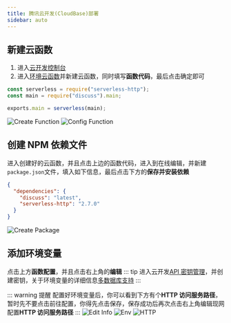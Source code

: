 ```yaml
---
title: 腾讯云开发(CloudBase)部署
sidebar: auto
---
```


## 新建云函数

1. 进入[云开发控制台](https://console.cloud.tencent.com/tcb/)
2. 进入[环境云函数](https://console.cloud.tencent.com/tcb/scf/index)并新建云函数，同时填写**函数代码**，最后点击确定即可

```js
const serverless = require("serverless-http");
const main = require("discuss").main;

exports.main = serverless(main);
```

![Create Function](/img/deploy/CloudBase-ServerLess-Deploy/Create-Function.png)
![Config Function](/img/deploy/CloudBase-ServerLess-Deploy/Config-Function.png)

## 创建 NPM 依赖文件

进入创建好的云函数，并且点击上边的函数代码，进入到在线编辑，并新建`package.json`文件，填入如下信息，最后点击下方的**保存并安装依赖**

```json
{
  "dependencies": {
    "discuss": "latest",
    "serverless-http": "2.7.0"
  }
}
```

![Create Package](/img/deploy/CloudBase-ServerLess-Deploy/Create-Package.png)

## 添加环境变量

点击上方**函数配置**，并且点击右上角的**编辑**
::: tip
进入云开发[API 密钥管理](https://console.cloud.tencent.com/cam/capi)，并创建密钥，关于环境变量的详细信息[多数据库支持](/guide/More-DataBase.html#cloudbase-腾讯云)
:::

::: warning 提醒
配置好环境变量后，你可以看到下方有个**HTTP 访问服务路径**，暂时先不要点击前往配置，你得先点击保存，保存成功后再次点击右上角编辑现网配置**HTTP 访问服务路径**
:::
![Edit Info](/img/deploy/CloudBase-ServerLess-Deploy/Edit-Info.png)
![Env](/img/deploy/CloudBase-ServerLess-Deploy/Env.png)
![HTTP](/img/deploy/CloudBase-ServerLess-Deploy/HTTP.png)

